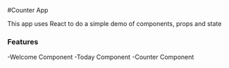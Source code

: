 #Counter App

This app uses React to do a simple demo of components,
props and state

### Features
-Welcome Component
-Today Component
-Counter Component
